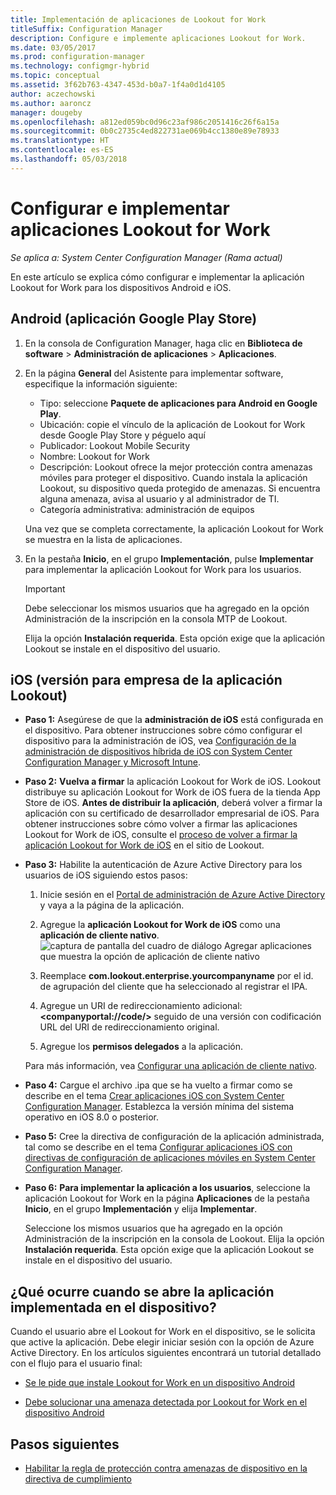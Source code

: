 ```yaml
---
title: Implementación de aplicaciones de Lookout for Work
titleSuffix: Configuration Manager
description: Configure e implemente aplicaciones Lookout for Work.
ms.date: 03/05/2017
ms.prod: configuration-manager
ms.technology: configmgr-hybrid
ms.topic: conceptual
ms.assetid: 3f62b763-4347-453d-b0a7-1f4a0d1d4105
author: aczechowski
ms.author: aaroncz
manager: dougeby
ms.openlocfilehash: a812ed059bc0d96c23af986c2051416c26f6a15a
ms.sourcegitcommit: 0b0c2735c4ed822731ae069b4cc1380e89e78933
ms.translationtype: HT
ms.contentlocale: es-ES
ms.lasthandoff: 05/03/2018
---
```

# <a name="configure-and-deploy-lookout-for-work-apps"></a>Configurar e implementar aplicaciones Lookout for Work

*Se aplica a: System Center Configuration Manager (Rama actual)*

En este artículo se explica cómo configurar e implementar la aplicación Lookout for Work para los dispositivos Android e iOS.

## <a name="android-google-play-store-app"></a>Android (aplicación Google Play Store)
1.  En la consola de Configuration Manager, haga clic en **Biblioteca de software** > **Administración de aplicaciones** > **Aplicaciones**.

2.  En la página **General** del Asistente para implementar software, especifique la información siguiente:  
    - Tipo: seleccione **Paquete de aplicaciones para Android en Google Play**.
    - Ubicación: copie el vínculo de la aplicación de Lookout for Work desde Google Play Store y péguelo aquí
    - Publicador: Lookout Mobile Security
    - Nombre: Lookout for Work
    - Descripción: Lookout ofrece la mejor protección contra amenazas móviles para proteger el dispositivo. Cuando instala la aplicación Lookout, su dispositivo queda protegido de amenazas. Si encuentra alguna amenaza, avisa al usuario y al administrador de TI.
    - Categoría administrativa: administración de equipos  

    Una vez que se completa correctamente, la aplicación Lookout for Work se muestra en la lista de aplicaciones.

3.  En la pestaña **Inicio**, en el grupo **Implementación**, pulse **Implementar** para implementar la aplicación Lookout for Work para los usuarios.   
    >[!IMPORTANT]  
    >Debe seleccionar los mismos usuarios que ha agregado en la opción Administración de la inscripción en la consola MTP de Lookout.  

    Elija la opción **Instalación requerida**. Esta opción exige que la aplicación Lookout se instale en el dispositivo del usuario.  



## <a name="ios-enterprise-signed-version-of-lookout-app"></a>iOS (versión para empresa de la aplicación Lookout)

- **Paso 1:** Asegúrese de que la **administración de iOS** está configurada en el dispositivo. Para obtener instrucciones sobre cómo configurar el dispositivo para la administración de iOS, vea [Configuración de la administración de dispositivos híbrida de iOS con System Center Configuration Manager y Microsoft Intune](/sccm/mdm/deploy-use/enroll-hybrid-ios-mac).

- **Paso 2:** **Vuelva a firmar** la aplicación Lookout for Work de iOS. Lookout distribuye su aplicación Lookout for Work de iOS fuera de la tienda App Store de iOS. **Antes de distribuir la aplicación**, deberá volver a firmar la aplicación con su certificado de desarrollador empresarial de iOS. Para obtener instrucciones sobre cómo volver a firmar las aplicaciones Lookout for Work de iOS, consulte el [proceso de volver a firmar la aplicación Lookout for Work de iOS](https://personal.support.lookout.com/hc/articles/114094038714) en el sitio de Lookout.


- **Paso 3:** Habilite la autenticación de Azure Active Directory para los usuarios de iOS siguiendo estos pasos:
  1.  Inicie sesión en el [Portal de administración de Azure Active Directory](https:/portal.azure.com) y vaya a la página de la aplicación.
  2.  Agregue la **aplicación Lookout for Work de iOS** como una **aplicación de cliente nativo**.
  ![captura de pantalla del cuadro de diálogo Agregar aplicaciones que muestra la opción de aplicación de cliente nativo](media/aad-add-app.png)

  3. Reemplace **com.lookout.enterprise.yourcompanyname** por el id. de agrupación del cliente que ha seleccionado al registrar el IPA.
  4.  Agregue un URI de redireccionamiento adicional: **&lt;companyportal://code/>** seguido de una versión con codificación URL del URI de redireccionamiento original.
  5.  Agregue los **permisos delegados** a la aplicación.

  Para más información, vea [Configurar una aplicación de cliente nativo](/azure/app-service/app-service-mobile-how-to-configure-active-directory-authentication#optional-configure-a-native-client-application).


- **Paso 4:** Cargue el archivo .ipa que se ha vuelto a firmar como se describe en el tema [Crear aplicaciones iOS con System Center Configuration Manager](/sccm/apps/get-started/creating-ios-applications). Establezca la versión mínima del sistema operativo en iOS 8.0 o posterior.


- **Paso 5:** Cree la directiva de configuración de la aplicación administrada, tal como se describe en el tema [Configurar aplicaciones iOS con directivas de configuración de aplicaciones móviles en System Center Configuration Manager](/sccm/apps/deploy-use/configure-ios-apps-with-app-configuration-policies).


- **Paso 6:** **Para implementar la aplicación a los usuarios**, seleccione la aplicación Lookout for Work en la página **Aplicaciones** de la pestaña **Inicio**, en el grupo **Implementación** y elija **Implementar**.

  Seleccione los mismos usuarios que ha agregado en la opción Administración de la inscripción en la consola de Lookout. Elija la opción **Instalación requerida**. Esta opción exige que la aplicación Lookout se instale en el dispositivo del usuario.



## <a name="what-happens-when-the-deployed-app-is-opened-on-the-device"></a>¿Qué ocurre cuando se abre la aplicación implementada en el dispositivo?

Cuando el usuario abre el Lookout for Work en el dispositivo, se le solicita que active la aplicación. Debe elegir iniciar sesión con la opción de Azure Active Directory. En los artículos siguientes encontrará un tutorial detallado con el flujo para el usuario final:

- [Se le pide que instale Lookout for Work en un dispositivo Android](/intune-user-help/you-are-prompted-to-install-lookout-for-work-android)

- [Debe solucionar una amenaza detectada por Lookout for Work en el dispositivo Android](/intune-user-help/you-need-to-resolve-a-threat-found-by-lookout-for-work-android)



## <a name="next-steps"></a>Pasos siguientes
- [Habilitar la regla de protección contra amenazas de dispositivo en la directiva de cumplimiento](enable-device-threat-protection-rule-compliance-policy.md)
